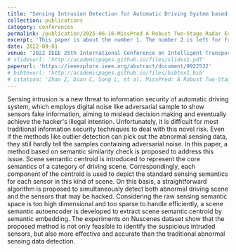 ```yaml
---
title: "Sensing Intrusion Detection for Automatic Driving System based on Scene Semantic Centroid"
collection: publications
category: conferences
permalink: /publication/2025-06-16-MissPred A Robust Two-Stage Radar Echo Extrapolation Algorithm for Incomplete Sequences-number-1
excerpt: 'This paper is about the number 1. The number 2 is left for future work.'
date: 2022-09-01
venue: '2022 IEEE 25th International Conference on Intelligent Transportation Systems (ITSC)'
# slidesurl: 'http://academicpages.github.io/files/slides1.pdf'
paperurl: 'https://ieeexplore.ieee.org/abstract/document/9922532'
# bibtexurl: 'http://academicpages.github.io/files/bibtex1.bib'
# citation: 'Zhao Z, Duan C, Song L, et al. MissPred: A Robust Two-Stage Radar Echo Extrapolation Algorithm for Incomplete Sequences[J]. Remote Sensing, 2025, 17(12): 2066.'
---
```

Sensing intrusion is a new threat to information security of automatic driving system, which employs digital noise like adversarial sample to show sensors fake information, aiming to mislead decision making and eventually achieve the hacker's illegal intention. Unfortunately, it is difficult for most traditional information security techniques to deal with this novel risk. Even if the methods like outlier detection can pick out the abnormal sensing data, they still hardly tell the samples containing adversarial noise. In this paper, a method based on semantic similarity check is proposed to address this issue. Scene semantic centroid is introduced to represent the core semantics of a category of driving scene. Correspondingly, each component of the centroid is used to depict the standard sensing semantics for each sensor in this kind of scene. On this basis, a straightforward algorithm is proposed to simultaneously detect both abnormal driving scene and the sensors that may be hacked. Considering the raw sensing semantic space is too high dimensional and too sparse to handle efficiently, a scene semantic autoencoder is developed to extract scene semantic centroid by semantic embedding. The experiments on Nuscenes dataset show that the proposed method is not only feasible to identify the suspicious intruded sensors, but also more effective and accurate than the traditional abnormal sensing data detection.

